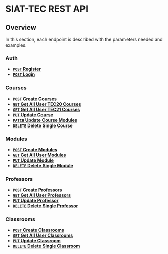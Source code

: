 # SIAT-TEC REST API

## Overview
In this section, each endpoint is described with the parameters needed and examples.

### Auth
- **[<code>POST</code> Register](/server/api-docs/auth/POST_register.md)**
- **[<code>POST</code> Login](/server/api-docs/auth/POST_login.md)**

### Courses
- **[<code>POST</code> Create Courses](/server/api-docs/courses/POST_create.md)**
- **[<code>GET</code> Get All User TEC20 Courses](/server/api-docs/courses/GET_getTec20.md)**
- **[<code>GET</code> Get All User TEC21 Courses](/server/api-docs/courses/GET_getTec21.md)**
- **[<code>PUT</code> Update Course](/server/api-docs/courses/PUT_update.md)**
- **[<code>PATCH</code> Update Course Modules](/server/api-docs/courses/PATCH_updateModules.md)**
- **[<code>DELETE</code> Delete Single Course](/server/api-docs/courses/DELETE_delete.md)**

### Modules
- **[<code>POST</code> Create Modules](/server/api-docs/modules/POST_create.md)**
- **[<code>GET</code> Get All User Modules](/server/api-docs/modules/GET_getAll.md)**
- **[<code>PUT</code> Update Module](/server/api-docs/modules/PUT_update.md)**
- **[<code>DELETE</code> Delete Single Module](/server/api-docs/modules/DELETE_delete.md)**

### Professors
- **[<code>POST</code> Create Professors](/server/api-docs/professors/POST_create.md)**
- **[<code>GET</code> Get All User Professors](/server/api-docs/professors/GET_getAll.md)**
- **[<code>PUT</code> Update Professor](/server/api-docs/professors/PUT_update.md)**
- **[<code>DELETE</code> Delete Single Professor](/server/api-docs/professors/DELETE_delete.md)**

### Classrooms
- **[<code>POST</code> Create Classrooms](/server/api-docs/classrooms/POST_create.md)**
- **[<code>GET</code> Get All User Classrooms](/server/api-docs/classrooms/GET_getAll.md)**
- **[<code>PUT</code> Update Classroom](/server/api-docs/classrooms/PUT_update.md)**
- **[<code>DELETE</code> Delete Single Classroom](/server/api-docs/classrooms/DELETE_delete.md)**
